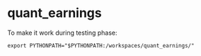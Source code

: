 # quant_earnings

To make it work during testing phase:
```
export PYTHONPATH="$PYTHONPATH:/workspaces/quant_earnings/"
```